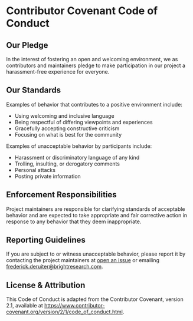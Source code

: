 # Contributor Covenant Code of Conduct

## Our Pledge

In the interest of fostering an open and welcoming environment, we as contributors and maintainers pledge to make participation in our project a harassment-free experience for everyone.

## Our Standards

Examples of behavior that contributes to a positive environment include:

- Using welcoming and inclusive language
- Being respectful of differing viewpoints and experiences
- Gracefully accepting constructive criticism
- Focusing on what is best for the community

Examples of unacceptable behavior by participants include:

- Harassment or discriminatory language of any kind
- Trolling, insulting, or derogatory comments
- Personal attacks
- Posting private information

## Enforcement Responsibilities

Project maintainers are responsible for clarifying standards of acceptable behavior and are expected to take appropriate and fair corrective action in response to any behavior that they deem inappropriate.

## Reporting Guidelines

If you are subject to or witness unacceptable behavior, please report it by contacting the project maintainers at [open an issue](https://github.com/Bright-Research/imednet-python-sdk/issues) or emailing <frederick.deruiter@brightresearch.com>.

## License & Attribution

This Code of Conduct is adapted from the Contributor Covenant, version 2.1, available at <https://www.contributor-covenant.org/version/2/1/code_of_conduct.html>.
